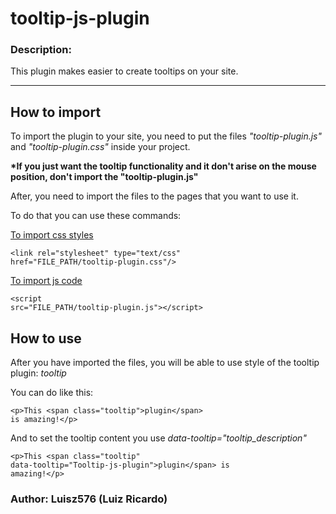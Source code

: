 # tooltip-js-plugin

### Description: 
This plugin makes easier to create tooltips on your site.

---

## How to import

To import the plugin to your site, you need to put the files <i>"tooltip-plugin.js"</i> and <i>"tooltip-plugin.css"</i> inside your project.

<b>*If you just want the tooltip functionality and it don't arise on the mouse position, don't import the "tooltip-plugin.js"</b>

After, you need to import the files to the pages that you want to use it.

To do that you can use these commands:

<u>To import css styles</u>

<code>&#60;link rel="stylesheet" type="text/css" href="FILE_PATH/tooltip-plugin.css"/&#62;</code>

<u>To import js code</u>

<code>&#60;script src="FILE_PATH/tooltip-plugin.js"&#62;&#60;/script&#62;</code>

## How to use

After you have imported the files, you will be able to use style of the tooltip plugin: <i>tooltip</i>

You can do like this:

<code>&#60;p&#62;This &#60;span class="tooltip"&#62;plugin&#60;/span&#62; is amazing!&#60;/p&#62;</code>

And to set the tooltip content you use <i>data-tooltip="tooltip_description"</i>

<code>&#60;p&#62;This &#60;span class="tooltip" data-tooltip="Tooltip-js-plugin"&#62;plugin&#60;/span&#62; is amazing!&#60;/p&#62;</code>

### <b>Author: Luisz576 (Luiz Ricardo)</b>
